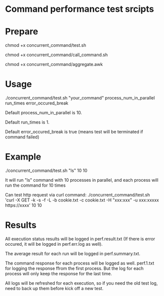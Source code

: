 # Command performance test srcipts


# Prepare
chmod +x concurrent_command/test.sh

chmod +x concurrent_command/call_command.sh

chmod +x concurrent_command/aggregate.awk

# Usage

./concurrent_command/test.sh "your_command" process_num_in_parallel run_times error_occured_break

Default process_num_in_parallel is 10.

Default run_times is 1.

Default error_occured_break is true (means test will be terminated if command failed)

# Example

./concurrent_command/test.sh "ls" 10 10

It will run "ls" command with 10 processes in parallel, and each process will run the command for 10 times

Can test http request via curl command:
./concurrent_command/test.sh 'curl -X GET -k -s -f -L -b cookie.txt -c cookie.txt -H  "xxx:xxx" -u xxx:xxxxx https://xxxx' 10 10


# Results

All execution status results will be logged in perf.result.txt (If there is error occured, it will be logged in perf.err.log as well).

The average result for each run will be logged in perf.summary.txt.

The command response for each process will be logged as well. 
perf.1.txt for logging the response ffrom the first process.
But the log for each process will only keep the response for the last time.

All logs will be refreshed for each execution, so if you need the old test log, need to back up them before kick off a new test.

